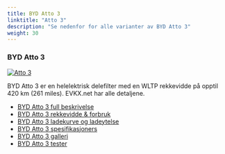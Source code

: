 ```yaml
---
title: BYD Atto 3
linktitle: "Atto 3"
description: "Se nedenfor for alle varianter av BYD Atto 3"
weight: 30
---
```

### BYD Atto 3

<a href="atto_3/"><img src="https://media.evkx.net/multimedia/models/byd/atto_3/atto_3/main_1_st.jpg" class="img-fluid" alt="Atto 3" ></a>

BYD Atto 3 er en helelektrisk delefilter med en WLTP rekkevidde på opptil 420 km (261 miles). EVKX.net har alle detaljene. 

- [BYD Atto 3 full beskrivelse](atto_3/)
- [BYD Atto 3 rekkevidde & forbruk](atto_3/rangeandconsumption)
- [BYD Atto 3 ladekurve og ladeytelse](atto_3/chargingcurve)
- [BYD Atto 3 spesifikasjoners](atto_3/specifications)
- [BYD Atto 3 galleri](atto_3/gallery)
- [BYD Atto 3 tester](atto_3/reviews)

